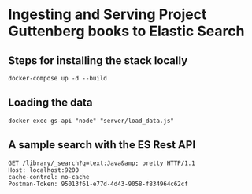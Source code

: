 # Ingesting and Serving Project Guttenberg books to Elastic Search

## Steps for installing the stack locally

    docker-compose up -d --build

## Loading the data

    docker exec gs-api "node" "server/load_data.js"

## A sample search with the ES Rest API

```
GET /library/_search?q=text:Java&amp; pretty HTTP/1.1
Host: localhost:9200
cache-control: no-cache
Postman-Token: 95013f61-e77d-4d43-9058-f834964c62cf

```
